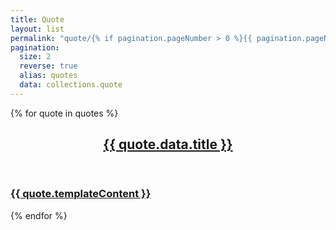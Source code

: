 ```yaml
---
title: Quote
layout: list
permalink: "quote/{% if pagination.pageNumber > 0 %}{{ pagination.pageNumber | plus: 1 }}{% endif %}/index.html"
pagination:
  size: 2
  reverse: true
  alias: quotes
  data: collections.quote
---
```


{% for quote in quotes %}
<article class="list">
<a href="{{ quote.url }}">
<header class="list-header">
<h2>{{ quote.data.title }}</h2>
</header>
<div class="list-content">
<h3>
{{ quote.templateContent }}
</h3>
</div>
</a>
</article>
{% endfor %}

